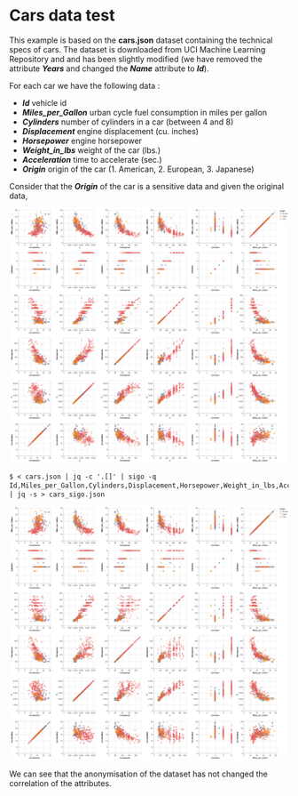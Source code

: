 # Cars data test

This example is based on the **cars.json** dataset containing the technical specs of cars.
The dataset is downloaded from UCI Machine Learning Repository and and has been slightly modified (we have removed the attribute ***Years*** and changed the ***Name*** attribute to ***Id***).

For each car we have the following data :

- ***Id*** vehicle id
- ***Miles_per_Gallon*** urban cycle fuel consumption in miles per gallon
- ***Cylinders*** number of cylinders in a car (between 4 and 8)
- ***Displacement*** engine displacement (cu. inches)
- ***Horsepower*** engine horsepower
- ***Weight_in_lbs*** weight of the car (lbs.)
- ***Acceleration*** time to accelerate (sec.)
- ***Origin*** origin of the car (1. American, 2. European, 3. Japanese)

Consider that the ***Origin*** of the car is a sensitive data and given the original data,

![original](cars.png)

```console
$ < cars.json | jq -c '.[]' | sigo -q Id,Miles_per_Gallon,Cylinders,Displacement,Horsepower,Weight_in_lbs,Acceleration | jq -s > cars_sigo.json
```

![masked](cars-sigo.png)

We can see that the anonymisation of the dataset has not changed the correlation of the attributes.
